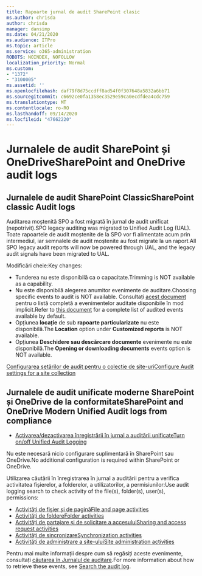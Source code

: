```yaml
---
title: Rapoarte jurnal de audit SharePoint clasic
ms.author: chrisda
author: chrisda
manager: dansimp
ms.date: 04/21/2020
ms.audience: ITPro
ms.topic: article
ms.service: o365-administration
ROBOTS: NOINDEX, NOFOLLOW
localization_priority: Normal
ms.custom:
- "1372"
- "3100005"
ms.assetid: ''
ms.openlocfilehash: daf79f8d75ccdff8ad54f0f307648a5832a6bb71
ms.sourcegitcommit: c6692ce0fa1358ec3529e59ca0ecdfdea4cdc759
ms.translationtype: MT
ms.contentlocale: ro-RO
ms.lasthandoff: 09/14/2020
ms.locfileid: "47662220"
---
```

# <a name="sharepoint-and-onedrive-audit-logs"></a><span data-ttu-id="a9e62-102">Jurnalele de audit SharePoint și OneDrive</span><span class="sxs-lookup"><span data-stu-id="a9e62-102">SharePoint and OneDrive audit logs</span></span>

## <a name="sharepoint-classic-audit-logs"></a><span data-ttu-id="a9e62-103">Jurnalele de audit SharePoint Classic</span><span class="sxs-lookup"><span data-stu-id="a9e62-103">SharePoint classic Audit logs</span></span>

<span data-ttu-id="a9e62-104">Auditarea moștenită SPO a fost migrată în jurnal de audit unificat (nepotrivit).</span><span class="sxs-lookup"><span data-stu-id="a9e62-104">SPO legacy auditing was migrated to Unified Audit Log (UAL).</span></span> <span data-ttu-id="a9e62-105">Toate rapoartele de audit moștenite de la SPO vor fi alimentate acum prin intermediul, iar semnalele de audit moștenite au fost migrate la un raport.</span><span class="sxs-lookup"><span data-stu-id="a9e62-105">All SPO legacy audit reports will now be powered through UAL, and the legacy audit signals have been migrated to UAL.</span></span>

<span data-ttu-id="a9e62-106">Modificări cheie:</span><span class="sxs-lookup"><span data-stu-id="a9e62-106">Key changes:</span></span>

* <span data-ttu-id="a9e62-107">Tunderea nu este disponibilă ca o capacitate.</span><span class="sxs-lookup"><span data-stu-id="a9e62-107">Trimming is NOT available as a capability.</span></span>
* <span data-ttu-id="a9e62-108">Nu este disponibilă alegerea anumitor evenimente de auditare.</span><span class="sxs-lookup"><span data-stu-id="a9e62-108">Choosing specific events to audit is NOT available.</span></span> <span data-ttu-id="a9e62-109">Consultați [acest document](https://docs.microsoft.com/microsoft-365/compliance/search-the-audit-log-in-security-and-compliance) pentru o listă completă a evenimentelor auditate disponibile în mod implicit.</span><span class="sxs-lookup"><span data-stu-id="a9e62-109">Refer to [this document](https://docs.microsoft.com/microsoft-365/compliance/search-the-audit-log-in-security-and-compliance) for a complete list of audited events available by default.</span></span>
* <span data-ttu-id="a9e62-110">Opțiunea **locație** de sub **rapoarte particularizate** nu este disponibilă.</span><span class="sxs-lookup"><span data-stu-id="a9e62-110">The **Location** option under **Customized reports** is NOT available.</span></span>
* <span data-ttu-id="a9e62-111">Opțiunea **Deschidere sau descărcare documente** evenimente nu este disponibilă.</span><span class="sxs-lookup"><span data-stu-id="a9e62-111">The **Opening or downloading documents** events option is NOT available.</span></span>

[<span data-ttu-id="a9e62-112">Configurarea setărilor de audit pentru o colecție de site-uri</span><span class="sxs-lookup"><span data-stu-id="a9e62-112">Configure Audit settings for a site collection</span></span>](https://support.office.com/article/Configure-audit-settings-for-a-site-collection-A9920C97-38C0-44F2-8BCB-4CF1E2AE22D2)

## <a name="sharepoint-and-onedrive-modern-unified-audit-logs-from-compliance"></a><span data-ttu-id="a9e62-113">Jurnalele de audit unificate moderne SharePoint și OneDrive de la conformitate</span><span class="sxs-lookup"><span data-stu-id="a9e62-113">SharePoint and OneDrive Modern Unified Audit logs from compliance</span></span>

* [<span data-ttu-id="a9e62-114">Activarea/dezactivarea înregistrării în jurnal a auditării unificate</span><span class="sxs-lookup"><span data-stu-id="a9e62-114">Turn on/off Unified Audit Logging</span></span>](https://docs.microsoft.com/microsoft-365/compliance/turn-audit-log-search-on-or-off) 

<span data-ttu-id="a9e62-115">Nu este necesară nicio configurare suplimentară în SharePoint sau OneDrive.</span><span class="sxs-lookup"><span data-stu-id="a9e62-115">No additional configuration is required within SharePoint or OneDrive.</span></span>

<span data-ttu-id="a9e62-116">Utilizarea căutării în înregistrarea în jurnal a auditării pentru a verifica activitatea fișierelor, a folderelor, a utilizatorilor, a permisiunilor:</span><span class="sxs-lookup"><span data-stu-id="a9e62-116">Use audit logging search to check activity of the file(s), folder(s), user(s), permissions:</span></span>

* [<span data-ttu-id="a9e62-117">Activități de fișier și de pagină</span><span class="sxs-lookup"><span data-stu-id="a9e62-117">File and page activities</span></span>](https://docs.microsoft.com/microsoft-365/compliance/search-the-audit-log-in-security-and-compliance)
* [<span data-ttu-id="a9e62-118">Activități de foldere</span><span class="sxs-lookup"><span data-stu-id="a9e62-118">Folder activities</span></span>](https://docs.microsoft.com/microsoft-365/compliance/search-the-audit-log-in-security-and-compliance#folder-activities)
* [<span data-ttu-id="a9e62-119">Activități de partajare și de solicitare a accesului</span><span class="sxs-lookup"><span data-stu-id="a9e62-119">Sharing and access request activities</span></span>](https://docs.microsoft.com/microsoft-365/compliance/search-the-audit-log-in-security-and-compliance#sharing-and-access-request-activities)
* [<span data-ttu-id="a9e62-120">Activități de sincronizare</span><span class="sxs-lookup"><span data-stu-id="a9e62-120">Synchronization activities</span></span>](https://docs.microsoft.com/microsoft-365/compliance/search-the-audit-log-in-security-and-compliance#synchronization-activities)
* [<span data-ttu-id="a9e62-121">Activități de administrare a site-ului</span><span class="sxs-lookup"><span data-stu-id="a9e62-121">Site administration activities</span></span>](https://docs.microsoft.com/microsoft-365/compliance/search-the-audit-log-in-security-and-compliance#site-administration-activities)

<span data-ttu-id="a9e62-122">Pentru mai multe informații despre cum să regăsiți aceste evenimente, consultați [căutarea în Jurnalul de auditare](https://docs.microsoft.com/microsoft-365/compliance/search-the-audit-log-in-security-and-compliance#search-the-audit-log).</span><span class="sxs-lookup"><span data-stu-id="a9e62-122">For more information about how to retrieve these events, see [Search the audit log](https://docs.microsoft.com/microsoft-365/compliance/search-the-audit-log-in-security-and-compliance#search-the-audit-log).</span></span>

